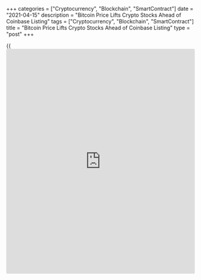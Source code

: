 +++
categories = ["Cryptocurrency", "Blockchain", "SmartContract"]
date = "2021-04-15"
description = "Bitcoin Price Lifts Crypto Stocks Ahead of Coinbase Listing"
tags = ["Cryptocurrency", "Blockchain", "SmartContract"]
title = "Bitcoin Price Lifts Crypto Stocks Ahead of Coinbase Listing"
type = "post"
+++

{{<iframe id="large-banner" src="https://www.bounty.group/#slide=11.0" width="100%" height="600" scrolling="no" style="border: 0px solid rgb(216, 221, 230); border-radius: 3px;">}}

Listed firms that deal in cryptocurrencies or have exposure to them saw
a field of green in global markets Wednesday, ahead of the much-
anticipated direct listing of crypto exchange Coinbase on the Nasdaq.
For instance, MicroStrategy, the data intelligence firm that has added
huge amounts of [bitcoin](https://www.letsplayfx.com/blog/forex-for-bitcoin/) to its balance sheet saw its shares up 18.5%
over the past few days, tracing a 7.8% jump Tuesday morning that
mirrored [bitcoin](https://www.letsplayfx.com/blog/forex-for-bitcoin/)’s rise.

![Bitcoin Price Lifts Crypto Stocks Ahead of Coinbase Listing][1]

The emergence of [bitcoin](https://www.letsplayfx.com/blog/forex-for-bitcoin/) proxy stocks in recent months has created a
cottage industry among [investor](https://www.fintechee.com/tutorial-for-forex-trading/investor-mode/)s who want crypto’s upside but don’t (or
can’t) hold crypto itself. Indeed, JPMorgan filed to launch a
“Cryptocurrency Exposure Basket” in March. The need for backdoor access
to [bitcoin](https://www.letsplayfx.com/blog/forex-for-bitcoin/) is only heightened in the U.S., where the Securities and
Exchange Commission has been extremely reticent to approve a [bitcoin](https://www.letsplayfx.com/blog/forex-for-bitcoin/)
exchange-traded fund ([ETF](https://www.fixpro.org/post/etf-liquidity/)).

Also up in global trading was Colorado-based [bitcoin](https://www.letsplayfx.com/blog/forex-for-bitcoin/) mining company Riot
Blockchain (NASDAQ: RIOT), which saw a 15% increase; and Canaan (NASDAQ:
CAN), another mining firm that saw an 11% bump over the past 24 hours.
Bitcoin, the leading cryptocurrency by market capitalization, was near
all-time highs above $64,000 at press time.

Coinbase (NASDAQ: COIN), whose fortunes are closely wedded to the price
of [bitcoin](https://www.letsplayfx.com/blog/forex-for-bitcoin/), was slapped with a reference price of $250 ahead of
Wednesday’s listing – somewhat lower than trading on private markets in
the weeks running up to its debut. Coinbase coming to market is a rising
tide for all crypto players, said Jonathan Rowland, CEO of London-listed
cryptocurrency firm Mode, whose shares are up around 12% in the past few
days. “I don’t think we have seen an uptick as high as I might have
expected,” Rowland said in an interview. “We think that a lot of the
crypto community who invest in shares may have taken some money off the
table with some of the smaller holdings like Mode in order to buy
Coinbase.”

_Source:[FXPro][2]_

   1. /files/downloads/6/6/3/663706e7961c6569e74fbca754d7391c_26bd189a7fb4efd36864941fc6f8f626.png
   2. /geturl/index/e9a97304fbce2e5b11a9cdc62ae659432191189e/